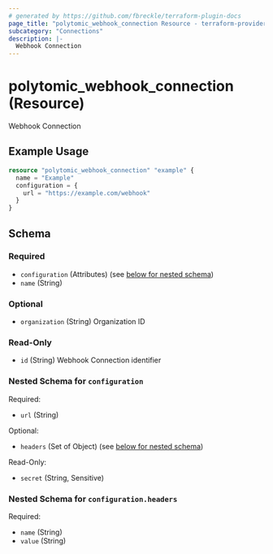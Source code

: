 ```yaml
---
# generated by https://github.com/fbreckle/terraform-plugin-docs
page_title: "polytomic_webhook_connection Resource - terraform-provider-polytomic"
subcategory: "Connections"
description: |-
  Webhook Connection
---
```


# polytomic_webhook_connection (Resource)

Webhook Connection

## Example Usage

```terraform
resource "polytomic_webhook_connection" "example" {
  name = "Example"
  configuration = {
    url = "https://example.com/webhook"
  }
}
```

<!-- schema generated by tfplugindocs -->
## Schema

### Required

- `configuration` (Attributes) (see [below for nested schema](#nestedatt--configuration))
- `name` (String)

### Optional

- `organization` (String) Organization ID

### Read-Only

- `id` (String) Webhook Connection identifier

<a id="nestedatt--configuration"></a>
### Nested Schema for `configuration`

Required:

- `url` (String)

Optional:

- `headers` (Set of Object) (see [below for nested schema](#nestedatt--configuration--headers))

Read-Only:

- `secret` (String, Sensitive)

<a id="nestedatt--configuration--headers"></a>
### Nested Schema for `configuration.headers`

Required:

- `name` (String)
- `value` (String)


